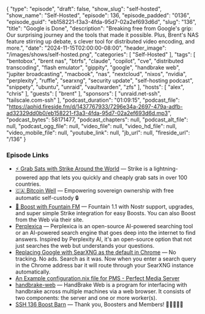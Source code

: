 {
  "type": "episode",
  "draft": false,
  "show_slug": "self-hosted",
  "show_name": "Self-Hosted",
  "episode": 136,
  "episode_padded": "0136",
  "episode_guid": "eb158221-f3a3-4fda-95d7-02a2ef693d6d",
  "slug": "136",
  "title": "Google is Done",
  "description": "Breaking free from Google's grip: Our surprising journey and the tools that made it possible. Plus, Brent's NAS feature stirring up debate, s clever tool for distributed video encoding, and more.",
  "date": "2024-11-15T02:00:00-08:00",
  "header_image": "/images/shows/self-hosted.png",
  "categories": [
    "Self-Hosted"
  ],
  "tags": [
    "bentobox",
    "brent nas",
    "btrfs",
    "claude",
    "copilot",
    "cve",
    "distributed transcoding",
    "flash emulator",
    "gippity",
    "google",
    "handbrake web",
    "jupiter broadcasting",
    "macbook",
    "nas",
    "nextcloud",
    "nixos",
    "nvidia",
    "perplexity",
    "ruffle",
    "searxng",
    "security update",
    "self-hosting podcast",
    "snippety",
    "ubuntu",
    "unraid",
    "vaultwarden",
    "zfs"
  ],
  "hosts": [
    "alex",
    "chris"
  ],
  "guests": [
    "brent"
  ],
  "sponsors": [
    "unraid.net-ssh",
    "tailscale.com-ssh"
  ],
  "podcast_duration": "01:09:15",
  "podcast_file": "https://aphid.fireside.fm/d/1437767933/7296e34a-2697-479a-adfb-ad32329dd0b0/eb158221-f3a3-4fda-95d7-02a2ef693d6d.mp3",
  "podcast_bytes": 58171477,
  "podcast_chapters": null,
  "podcast_alt_file": null,
  "podcast_ogg_file": null,
  "video_file": null,
  "video_hd_file": null,
  "video_mobile_file": null,
  "youtube_link": null,
  "jb_url": null,
  "fireside_url": "/136"
}


### Episode Links

  * [⚡ Grab Sats with Strike Around the World](https://strike.me/download/ "⚡ Grab Sats with Strike Around the World") — Strike is a lightning-powered app that lets you quickly and cheaply grab sats in over 100 countries.
  * [🇨🇦 Bitcoin Well](https://bitcoinwell.com/ "🇨🇦  Bitcoin Well") — Empowering sovereign ownership with free automatic self-custody 🔒
  * [🎉 Boost with Fountain FM](https://fountain.fm/show/LxGQPEpBqTDLxF4d6qC5 "🎉 Boost with Fountain FM") — Fountain 1.1 with Nostr support, upgrades, and super simple Strike integration for easy Boosts. You can also Boost from the Web via their site.
  * [Perplexica](https://github.com/ItzCrazyKns/Perplexica "Perplexica") — Perplexica is an open-source AI-powered searching tool or an AI-powered search engine that goes deep into the internet to find answers. Inspired by Perplexity AI, it's an open-source option that not just searches the web but understands your questions.
  * [Replacing Google with SearXNG as the default in Chrome](https://blog.ktz.me/replacing-google-with-searxng-as-the-default-in-chrome/ "Replacing Google with SearXNG as the default in Chrome") — No tracking. No ads. Search as it was. Now when you enter a search query in the Chrome address bar it will route through your SearXNG instance automatically.
  * [An Example configuration.nix file for PMS - Perfect Media Server](https://perfectmediaserver.com/02-tech-stack/nixos/configuration.nix/ "An Example configuration.nix file for PMS - Perfect Media Server")
  * [handbrake-web](https://github.com/TheNickOfTime/handbrake-web "handbrake-web") — HandBrake Web is a program for interfacing with handbrake across multiple machines via a web browser. It consists of two components: the server and one or more worker(s).
  * [SSH 136 Boost Barn](https://paste.docs.lol/code/UnwrinklesRelics "SSH 136 Boost Barn") — Thank you, Boosters and Members! 🚀🚀🚀🚀🚀


